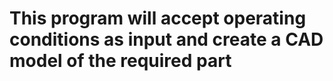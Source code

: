 # This program will accept operating conditions as input and create a CAD model of the required part

